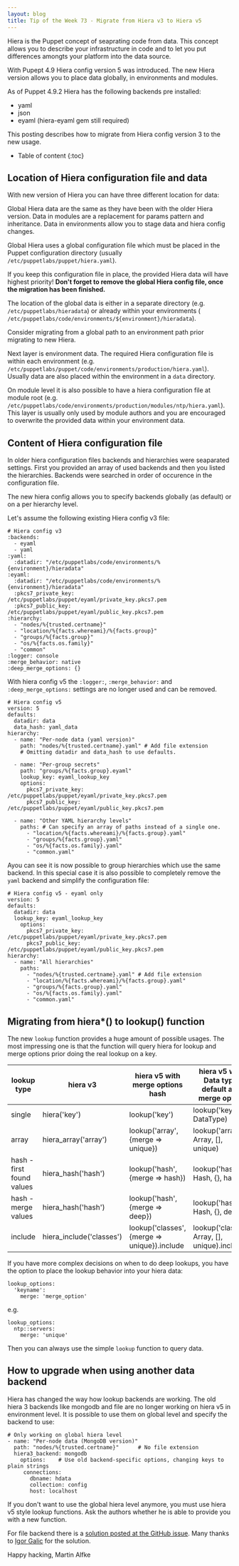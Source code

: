 ```yaml
---
layout: blog
title: Tip of the Week 73 - Migrate from Hiera v3 to Hiera v5
---
```


Hiera is the Puppet concept of seaprating code from data. This concept allows you to describe your infrastructure in code and to let you put differences amongts your platform into the data source.

With Pupept 4.9 Hiera config version 5 was introduced.
The new Hiera version allows you to place data globally, in environments and modules.

As of Puppet 4.9.2 Hiera has the following backends pre installed:
- yaml
- json
- eyaml (hiera-eyaml gem still required)

This posting describes how to migrate from Hiera config version 3 to the new usage.

* Table of content
{:toc}

## Location of Hiera configuration file and data

With new version of Hiera you can have three different location for data:

Global Hiera data are the same as they have been with the older Hiera version.
Data in modules are a replacement for params pattern and inheritance.
Data in environments allow you to stage data and hiera config changes.

Global Hiera uses a global configuration file which must be placed in the Puppet configuration directory (usually `/etc/puppetlabs/puppet/hiera.yaml`).

If you keep this configuration file in place, the provided Hiera data will have highest priority!
**Don't forget to remove the global Hiera config file, once the migration has been finished.**

The location of the global data is either in a separate directory (e.g. `/etc/puppetlabs/hieradata`) or already within your environments ( `/etc/puppetlabs/code/environments/${environment}/hieradata`).

Consider migrating from a global path to an environment path prior migrating to new Hiera.

Next layer is environment data. The required Hiera configuration file is within each environment (e.g. `/etc/puppetlabs/puppet/code/environments/production/hiera.yaml`).
Usually data are also placed within the environment in a `data` directory.

On module level it is also possible to have a hiera configuration file at module root (e.g. `/etc/puppetlabs/code/environments/production/modules/ntp/hiera.yaml`).
This layer is usually only used by module authors and you are encouraged to overwrite the provided data within your environment data.

## Content of Hiera configuration file

In older hiera configuration files backends and hierarchies were seaparated settings. First you provided an array of used backends and then you listed the hierarchies. Backends were searched in order of occurence in the configuration file.

The new hiera config allows you to specify backends globally (as default) or on a per hierarchy level.

Let's assume the following existing Hiera config v3 file:

    # Hiera config v3
    :backends:
      - eyaml
      - yaml
    :yaml:
      :datadir: "/etc/puppetlabs/code/environments/%{environment}/hieradata"
    :eyaml:
      :datadir: "/etc/puppetlabs/code/environments/%{environment}/hieradata"
      :pkcs7_private_key: /etc/puppetlabs/puppet/eyaml/private_key.pkcs7.pem
      :pkcs7_public_key:  /etc/puppetlabs/puppet/eyaml/public_key.pkcs7.pem
    :hierarchy:
      - "nodes/%{trusted.certname}"
      - "location/%{facts.whereami}/%{facts.group}"
      - "groups/%{facts.group}"
      - "os/%{facts.os.family}"
      - "common"
    :logger: console
    :merge_behavior: native
    :deep_merge_options: {}

With hiera config v5 the `:logger:`, `:merge_behavior:` and `:deep_merge_options:` settings are no longer used and can be removed.

    # Hiera config v5
    version: 5
    defaults:
      datadir: data
      data_hash: yaml_data
    hierarchy:
      - name: "Per-node data (yaml version)"
        path: "nodes/%{trusted.certname}.yaml" # Add file extension
        # Omitting datadir and data_hash to use defaults.

      - name: "Per-group secrets"
        path: "groups/%{facts.group}.eyaml"
        lookup_key: eyaml_lookup_key
        options:
          pkcs7_private_key: /etc/puppetlabs/puppet/eyaml/private_key.pkcs7.pem
          pkcs7_public_key:  /etc/puppetlabs/puppet/eyaml/public_key.pkcs7.pem

      - name: "Other YAML hierarchy levels"
        paths: # Can specify an array of paths instead of a single one.
          - "location/%{facts.whereami}/%{facts.group}.yaml"
          - "groups/%{facts.group}.yaml"
          - "os/%{facts.os.family}.yaml"
          - "common.yaml"

Ayou can see it is now possible to group hierarchies which use the same backend.
In this special case it is also possible to completely remove the `yaml` backend and simplify the configuration file:

    # Hiera config v5 - eyaml only
    version: 5
    defaults:
      datadir: data
      lookup_key: eyaml_lookup_key
        options:
          pkcs7_private_key: /etc/puppetlabs/puppet/eyaml/private_key.pkcs7.pem
          pkcs7_public_key:  /etc/puppetlabs/puppet/eyaml/public_key.pkcs7.pem
    hierarchy:
      - name: "All hierarchies"
        paths:
          - "nodes/%{trusted.certname}.yaml" # Add file extension
          - "location/%{facts.whereami}/%{facts.group}.yaml"
          - "groups/%{facts.group}.yaml"
          - "os/%{facts.os.family}.yaml"
          - "common.yaml"

## Migrating from hiera*() to lookup() function

The new `lookup` function provides a huge amount of possible usages. The most impressing one is that the function will query hiera for lookup and merge options prior doing the real lookup on a key.

| lookup type | hiera v3 | hiera v5 with merge options hash| hiera v5 with Data type, default and merge option|
|---|---|---|---|
|single | hiera('key')|lookup('key')|lookup('key', DataType) |
|array| hiera_array('array')|lookup('array', {merge => unique})| lookup('array', Array, [], unique)
hash - first found values| hiera_hash('hash')|lookup('hash', {merge => hash})|lookup('hash', Hash, {}, hash)|
hash - merge values| hiera_hash('hash')| lookup('hash', {merge => deep})|lookup('hash', Hash, {}, deep)|
|include|hiera_include('classes')|lookup('classes', {merge => unique}).include|lookup('classes', Array, [], unique).include

If you have more complex decisions on when to do deep lookups, you have the option to place the lookup behavior into your hiera data:

    lookup_options:
      'keyname':
        merge: 'merge_option'

e.g.

    lookup_options:
      ntp::servers:
        merge: 'unique'

Then you can always use the simple `lookup` function to query data.

## How to upgrade when using another data backend

Hiera has changed the way how lookup backends are working. The old hiera 3 backends like mongodb and file are no longer working on hiera v5 in environment level. It is possible to use them on global level and specify the backend to use:

    # Only working on global hiera level
    - name: "Per-node data (MongoDB version)"
      path: "nodes/%{trusted.certname}"      # No file extension
      hiera3_backend: mongodb
        options:    # Use old backend-specific options, changing keys to plain strings
         connections:
           dbname: hdata
           collection: config
           host: localhost 

If you don't want to use the global hiera level anymore, you must use hiera v5 style lookup functions. Ask the authors whether he is able to provide you with a new function.

For file backend there is a [solution posted at the GitHub issue](https://github.com/voxpupuli/hiera-file/issues/23#issuecomment-384388992). Many thanks to [Igor Galic](https://github.com/igalic) for the solution.

Happy hacking,
Martin Alfke
